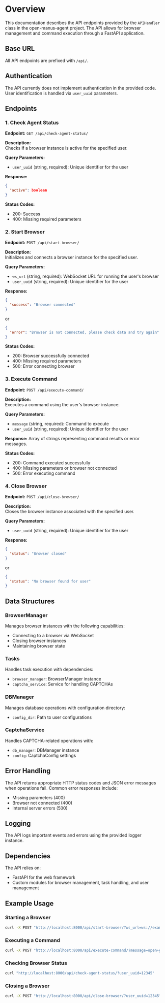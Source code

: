 # Overview
This documentation describes the API endpoints provided by the `APIHandler` class in the open-manus-agent project. The API allows for browser management and command execution through a FastAPI application.

## Base URL
All API endpoints are prefixed with `/api/`.

## Authentication
The API currently does not implement authentication in the provided code. User identification is handled via `user_uuid` parameters.

## Endpoints

### 1. Check Agent Status
**Endpoint:** `GET /api/check-agent-status/`

**Description:**  
Checks if a browser instance is active for the specified user.

**Query Parameters:**
- `user_uuid` (string, required): Unique identifier for the user

**Response:**
```json
{
  "active": boolean
}
```

**Status Codes:**
- 200: Success
- 400: Missing required parameters

### 2. Start Browser
**Endpoint:** `POST /api/start-browser/`

**Description:**  
Initializes and connects a browser instance for the specified user.

**Query Parameters:**
- `ws_url` (string, required): WebSocket URL for running the user's browser
- `user_uuid` (string, required): Unique identifier for the user

**Response:**
```json
{
  "success": "Browser connected"
}
```
or
```json
{
  "error": "Browser is not connected, please check data and try again"
}
```

**Status Codes:**
- 200: Browser successfully connected
- 400: Missing required parameters
- 500: Error connecting browser

### 3. Execute Command
**Endpoint:** `POST /api/execute-command/`

**Description:**  
Executes a command using the user's browser instance.

**Query Parameters:**
- `message` (string, required): Command to execute
- `user_uuid` (string, required): Unique identifier for the user

**Response:**
Array of strings representing command results or error messages.

**Status Codes:**
- 200: Command executed successfully
- 400: Missing parameters or browser not connected
- 500: Error executing command

### 4. Close Browser
**Endpoint:** `POST /api/close-browser/`

**Description:**  
Closes the browser instance associated with the specified user.

**Query Parameters:**
- `user_uuid` (string, required): Unique identifier for the user

**Response:**
```json
{
  "status": "Browser closed"
}
```
or
```json
{
  "status": "No browser found for user"
}
```

## Data Structures

### BrowserManager
Manages browser instances with the following capabilities:
- Connecting to a browser via WebSocket
- Closing browser instances
- Maintaining browser state

### Tasks
Handles task execution with dependencies:
- `browser_manager`: BrowserManager instance
- `captcha_service`: Service for handling CAPTCHAs

### DBManager
Manages database operations with configuration directory:
- `config_dir`: Path to user configurations

### CaptchaService
Handles CAPTCHA-related operations with:
- `db_manager`: DBManager instance
- `config`: CaptchaConfig settings

## Error Handling
The API returns appropriate HTTP status codes and JSON error messages when operations fail. Common error responses include:
- Missing parameters (400)
- Browser not connected (400)
- Internal server errors (500)

## Logging
The API logs important events and errors using the provided logger instance.

## Dependencies
The API relies on:
- FastAPI for the web framework
- Custom modules for browser management, task handling, and user management

## Example Usage

### Starting a Browser
```bash
curl -X POST "http://localhost:8000/api/start-browser/?ws_url=ws://example.com&user_uuid=12345"
```

### Executing a Command
```bash
curl -X POST "http://localhost:8000/api/execute-command/?message=open+google.com&user_uuid=12345"
```

### Checking Browser Status
```bash
curl "http://localhost:8000/api/check-agent-status/?user_uuid=12345"
```

### Closing a Browser
```bash
curl -X POST "http://localhost:8000/api/close-browser/?user_uuid=12345"
```